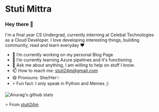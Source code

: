 # Stuti Mittra

### Hey there 👋
I'm a final year CS Undergrad, currently interning at Celebal Technologies as a Cloud Developer. I love developing interesting things, building community, read and learn everyday ❤




  - 🔭 I’m currently working on my personal Blog Page
  - 🌱 I’m currently learning Azure pipelines and it's functioning
  - 💬 Ask me about anything, I am willing to help on stuff I know.
  - 📫 How to reach me: stuti24m@gmail.com
  - 😄 Pronouns: She/Her✨
  - ⚡ Fun fact: I only speak in Python and Memes ;)
  
  
  
  
 ![Anurag's github stats](https://github-readme-stats.vercel.app/api?username=stuti24m&show_icons=true&theme=tokyonight)
  
  
  
  

⭐ From <a href ="https://github.com/stuti24m" > stuti24m </a>
